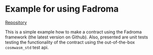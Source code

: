 # Example for using Fadroma

[Repository](https://github.com/hackbg/fadroma)

This is a simple example how to make a contract using the Fadroma framework (the latest version on Github).
Also, presented are unit tests testing the functionality of the contract using the out-of-the-box `cosmwasm_std` test api.
